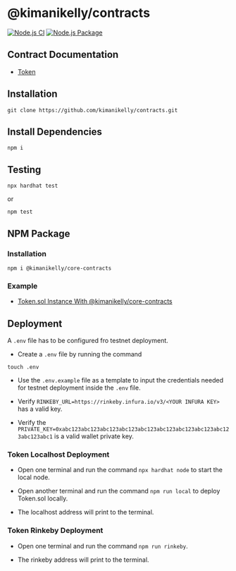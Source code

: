 # @kimanikelly/contracts

[![Node.js CI](https://github.com/kimanikelly/contracts/actions/workflows/node.js.yml/badge.svg)](https://github.com/kimanikelly/contracts/actions/workflows/node.js.yml) [![Node.js Package](https://github.com/kimanikelly/contracts/actions/workflows/npm-publish.yml/badge.svg)](https://github.com/kimanikelly/contracts/actions/workflows/npm-publish.yml)

## Contract Documentation

- [Token](https://github.com/kimanikelly/contracts/blob/main/docs/token.md)

## Installation

```
git clone https://github.com/kimanikelly/contracts.git
```

## Install Dependencies

```
npm i
```

## Testing

```
npx hardhat test
```

or

```
npm test
```

## NPM Package

### Installation

```
npm i @kimanikelly/core-contracts
```

### Example

- [Token.sol Instance With @kimanikelly/core-contracts](docs/tokenInstance.md)

## Deployment

A `.env` file has to be configured fro testnet deployment.

- Create a `.env` file by running the command

```
touch .env
```

- Use the `.env.example` file as a template to input the credentials needed for testnet deployment inside the `.env` file.

- Verify `RINKEBY_URL=https://rinkeby.infura.io/v3/<YOUR INFURA KEY>` has a valid key.

- Verify the `PRIVATE_KEY=0xabc123abc123abc123abc123abc123abc123abc123abc123abc123abc123abc1` is a valid wallet private key.

### Token Localhost Deployment

- Open one terminal and run the command `npx hardhat node` to start the local node.

- Open another terminal and run the command `npm run local` to deploy Token.sol locally.

- The localhost address will print to the terminal.

### Token Rinkeby Deployment

- Open one terminal and run the command `npm run rinkeby`.

- The rinkeby address will print to the terminal.

